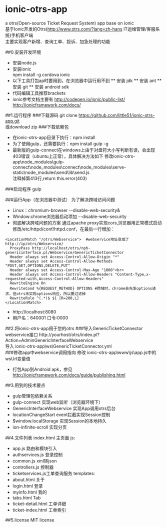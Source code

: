 ionic-otrs-app
==============
a otrs(Open-source Ticket Request System) app base on ionic<br>
基于Ionic开发的Otrs(http://www.otrs.com/?lang=zh-hans IT运维管理/客服系统)手机客户端<br>
主要实现客户新增、查询工单、投诉、加急处理的功能

##0.安装开发环境
* 安装node.js
* 安装ionic<br>
  npm install -g cordova ionic
* 以下工具打包ap时要用到，在浏览器中运行用不到
** 安装 jdk
** 安装 ant
** 安装 git
** 安装 android sdk
* 代码编辑工具推荐brackets
* ionic参考文档主要有
http://codepen.io/ionic/public-list/<br>
http://ionicframework.com/docs/

##1.运行程序
###下载源码
git clone https://github.com/little51/ionic-otrs-app.git<br>或download zip
###下载依赖包
* 在ionic-otrs-app目录下执行：npm install 
* 为了使用gulp，还需要执行：npm install gulp -g
* 最新版的gulp-connect在windows上由于对盘符大小写判断有误，会出现403错误（ubuntu上正常），具体解决方法如下
 修改ionic-otrs-app\node_modules\gulp-connect\node_modules\connect\node_modules\serve-static\node_modules\send\lib\send.js<br>
 注释掉第413行,return this.error(403)

###启动程序
gulp

###运行App（在浏览器中测试）
为了解决跨域访问问题
* Linux：chromium-browser --disable-web-security&
* Window:chrome浏览器启动项加 --disable-web-security
* 彻底解决跨域问题的方案
通过apache proxy实现cors,浏览器用正常模式启动<br>
修改/etc/httpd/conf/httpd.conf，在最后一行增加：<br>
```
<LocationMatch "/otrs/Webservice">  #webservice地址变成了http://ip/otrs/Webservice/
  ProxyPass http://localhost/otrs/nph-genericinterface.pl/Webservice/GenericTicketConnector
  Header always set Access-Control-Allow-Origin "*"
  Header always set Access-Control-Allow-Methods "POST,GET,OPTIONS,DELETE,PUT"
  Header always set Access-Control-Max-Age "1000"<br>
  Header always set Access-Control-Allow-Headers "Content-Type,x-requested-with,Access-Control-Allow-Headers"
  RewriteEngine On
  RewriteCond %{REQUEST_METHOD} OPTIONS #跨域时，chrome会先发options请求，但otrs未实现options响应，所以要过滤掉
  RewriteRule ^(.*)$ $1 [R=200,L]
</LocationMatch>
```
* http://localhost:8080
* 用户名：640001 口令:0000

##2.将ionic-otrs-app用于您的otrs
###导入GenericTicketConnector webservice接口
http://yourhost/otrs/index.pl?Action=AdminGenericInterfaceWebservice<br>
导入 ionic-otrs-app\ws\GenericTicketConnector.yml<br>
###修改app中webservice调用指向
修改 ionic-otrs-app\www\js\app.js中的wsUrl变量值
* 打包App到Android apk，参见
  http://ionicframework.com/docs/guide/publishing.html

##3.用到的技术要点
* gulp管理包依赖关系
* gulp-connect 实现web监听（浏览器环境下）
* GenericInterfaceWebservice 实现App调用otrs后台
* locationChangeStart event拦截实现Session控制
* $window.localStorage 实现Session的本地持久
* ion-infinite-scroll 实现分页

##4.文件列表
index.html       主页面
js:
* app.js           路由和模块引入
* authservices.js  登录控制
* common.js        xml转json
* controllers.js   控制器
* ticketservices.js工单查询服务
templates:
* about.html      关于
* login.html      登录
* myinfo.html     我的
* tabs.html       Tab
* ticket-detail.html 工单详细
* ticket-index.html  工单索引

##5.license
MIT license
